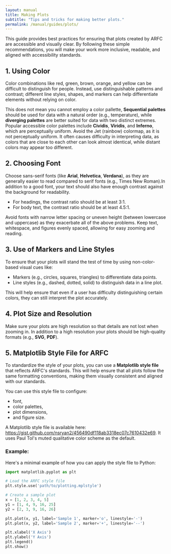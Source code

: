```yaml
---
layout: manual
title: Making Plots
subtitle: "Tips and tricks for making better plots."
permalink: /manual/guides/plots/
---
```



This guide provides best practices for ensuring that plots created by ARFC are
accessible and visually clear. By following these simple recommendations, you
will make your work more inclusive, readable, and aligned with accessibility
standards.


## 1. Using Color

Color combinations like red, green, brown, orange, and yellow can be difficult
to distinguish for people. Instead, use distinguishable patterns and contrast;
different line styles, shapes, and markers can help differentiate elements
without relying on color.

This does not mean you cannot employ a color pallette, **Sequential palettes**
should be used for data with a natural order (e.g., temperature), while
**diverging palettes** are better suited for data with two distinct extremes.
Popular accessible color palettes include **Cividis**, **Viridis**, and
**Inferno**, which are perceptually uniform. Avoid the Jet (rainbow)
colormap, as it is not perceptually uniform. It often causes difficulty in
interpreting data, as colors that are close to each other can look almost
identical, while distant colors may appear too different.


## 2. Choosing Font

Choose sans-serif fonts (like **Arial**, **Helvetica**, **Verdana**), as they
are generally easier to read compared to serif fonts (e.g., Times New Roman).In
addition to a good font, your text should also have enough contrast against the
background for readability.
- For headings, the contrast ratio should be at least 3:1.
- For body text, the contrast ratio should be at least 4.5:1.

Avoid fonts with narrow letter spacing or uneven height (between lowercase and
uppercase) as they exacerbate all of the above problems. Keep text, whitespace,
and figures evenly spaced, allowing for easy zooming and reading.


## 3. Use of Markers and Line Styles

To ensure that your plots will stand the test of time by using non-color-based
visual cues like:
- Markers (e.g., circles, squares, triangles) to differentiate data points.
- Line styles (e.g., dashed, dotted, solid) to distinguish data in a line plot.

This will help ensure that even if a user has difficulty distinguishing certain
colors, they can still interpret the plot accurately.


## 4. Plot Size and Resolution

Make sure your plots are high resolution so that details are not lost when
zooming in. In addition to a high resolution your plots should be high-quality
formats (e.g., **SVG**, **PDF**).


## 5. Matplotlib Style File for ARFC

To standardize the style of your plots, you can use a **Matplotlib style file**
that reflects ARFC's standards. This will help ensure that all plots follow the
same formatting conventions, making them visually consistent and aligned with
our standards.

You can use this style file to configure:
- font,
- color palettes,
- plot dimensions,
- and figure size.

A Matplotlib style file is available here:
https://gist.github.com/nsryan2/456490df118ab3318ec07c7610432e69.
It uses Paul Tol's muted qualitative color scheme as the default.

### Example:

Here's a minimal example of how you can apply the style file to Python:

```python
import matplotlib.pyplot as plt

# Load the ARFC style file
plt.style.use('path/to/plotting.mplstyle')

# Create a sample plot
x = [1, 2, 3, 4, 5]
y1 = [1, 4, 9, 16, 25]
y2 = [2, 3, 9, 16, 26]

plt.plot(x, y1, label='Sample 1', marker='o', linestyle='-')
plt.plot(x, y2, label='Sample 2', marker='+', linestyle='--')

plt.xlabel('X Axis')
plt.ylabel('Y Axis')
plt.legend()
plt.show()
```
